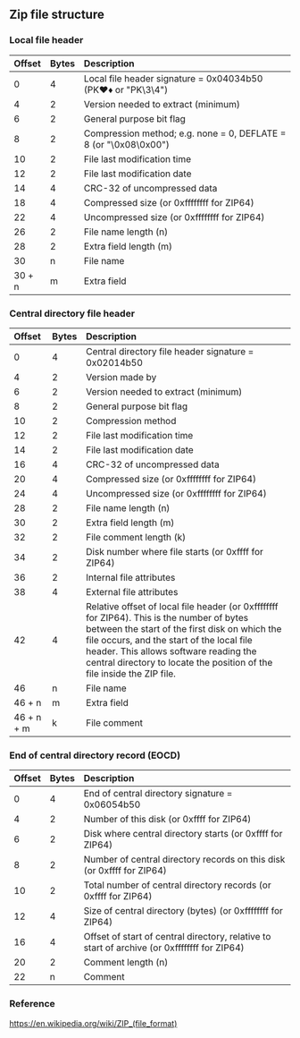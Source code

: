 
## Zip file structure

### Local file header

| Offset | Bytes | Description |
|:-|:-|:-|
| 0 | 4 | Local file header signature = 0x04034b50 (PK♥♦ or "PK\3\4")
| 4 | 2 | Version needed to extract (minimum)
| 6 | 2 | General purpose bit flag
| 8 | 2 | Compression method; e.g. none = 0, DEFLATE = 8 (or "\0x08\0x00")
| 10 | 2 | File last modification time
| 12 | 2 | File last modification date
| 14 | 4 | CRC-32 of uncompressed data
| 18 | 4 | Compressed size (or 0xffffffff for ZIP64)
| 22 | 4 | Uncompressed size (or 0xffffffff for ZIP64)
| 26 | 2 | File name length (n)
| 28 | 2 | Extra field length (m)
| 30 | n | File name
| 30 + n | m | Extra field

### Central directory file header

| Offset | Bytes | Description |
|:-|:-|:-|
| 0 | 4 | Central directory file header signature = 0x02014b50
| 4 | 2 | Version made by
| 6 | 2 | Version needed to extract (minimum)
| 8 | 2 | General purpose bit flag
| 10 | 2 | Compression method
| 12 | 2 | File last modification time
| 14 | 2 | File last modification date
| 16 | 4 | CRC-32 of uncompressed data
| 20 | 4 | Compressed size (or 0xffffffff for ZIP64)
| 24 | 4 | Uncompressed size (or 0xffffffff for ZIP64)
| 28 | 2 | File name length (n)
| 30 | 2 | Extra field length (m)
| 32 | 2 | File comment length (k)
| 34 | 2 | Disk number where file starts (or 0xffff for ZIP64)
| 36 | 2 | Internal file attributes
| 38 | 4 | External file attributes
| 42 | 4 | Relative offset of local file header (or 0xffffffff for ZIP64). This is the number of bytes between the start of the first disk on which the file occurs, and the start of the local file header. This allows software reading the central directory to locate the position of the file inside the ZIP file.
| 46 | n | File name
| 46 + n | m | Extra field
| 46 + n + m | k | File comment

### End of central directory record (EOCD)

| Offset | Bytes | Description |
|:-|:-|:-|
| 0 | 4 | End of central directory signature = 0x06054b50
| 4 | 2 | Number of this disk (or 0xffff for ZIP64)
| 6 | 2 | Disk where central directory starts (or 0xffff for ZIP64)
| 8 | 2 | Number of central directory records on this disk (or 0xffff for ZIP64)
| 10 | 2 | Total number of central directory records (or 0xffff for ZIP64)
| 12 | 4 | Size of central directory (bytes) (or 0xffffffff for ZIP64)
| 16 | 4 | Offset of start of central directory, relative to start of archive (or 0xffffffff for ZIP64)
| 20 | 2 | Comment length (n)
| 22 | n | Comment

### Reference

https://en.wikipedia.org/wiki/ZIP_(file_format)